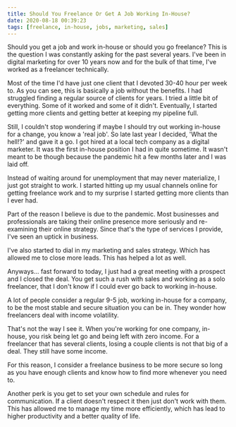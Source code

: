 ```yaml
---
title: Should You Freelance Or Get A Job Working In-House?
date: 2020-08-18 00:39:23
tags: [freelance, in-house, jobs, marketing, sales]
---
```


Should you get a job and work in-house or should you go freelance? This is the question I was constantly asking for the past several years. I've been in digital marketing for over 10 years now and for the bulk of that time, I've worked as a freelancer technically.

Most of the time I'd have just one client that I devoted 30-40 hour per week to. As you can see, this is basically a job without the benefits. I had struggled finding a regular source of clients for years. I tried a little bit of everything. Some of it worked and some of it didn't. Eventually, I started getting more clients and getting better at keeping my pipeline full.

Still, I couldn't stop wondering if maybe I should try out working in-house for a change, you know a 'real job'. So late last year I decided, 'What the hell!?' and gave it a go. I got hired at a local tech company as a digital marketer. It was the first in-house position I had in quite sometime. It wasn't meant to be though because the pandemic hit a few months later and I was laid off.

Instead of waiting around for unemployment that may never materialize, I just got straight to work. I started hitting up my usual channels online for getting freelance work and to my surprise I started getting more clients than I ever had.

Part of the reason I believe is due to the pandemic. Most businesses and professionals are taking their online presence more seriously and re-examining their online strategy. Since that's the type of services I provide, I've seen an uptick in business.

I've also started to dial in my marketing and sales strategy. Which has allowed me to close more leads. This has helped a lot as well.

Anyways... fast forward to today, I just had a great meeting with a prospect and I closed the deal. You get such a rush with sales and working as a solo freelancer, that I don't know if I could ever go back to working in-house.

A lot of people consider a regular 9-5 job, working in-house for a company, to be the most stable and secure situation you can be in. They wonder how freelancers deal with income volatility.

That's not the way I see it. When you're working for one company, in-house, you risk being let go and being left with zero income. For a freelancer that has several clients, losing a couple clients is not that big of a deal. They still have some income.

For this reason, I consider a freelance business to be more secure so long as you have enough clients and know how to find more whenever you need to.

Another perk is you get to set your own schedule and rules for communication. If a client doesn't respect it then just don't work with them. This has allowed me to manage my time more efficiently, which has lead to higher productivity and a better quality of life.